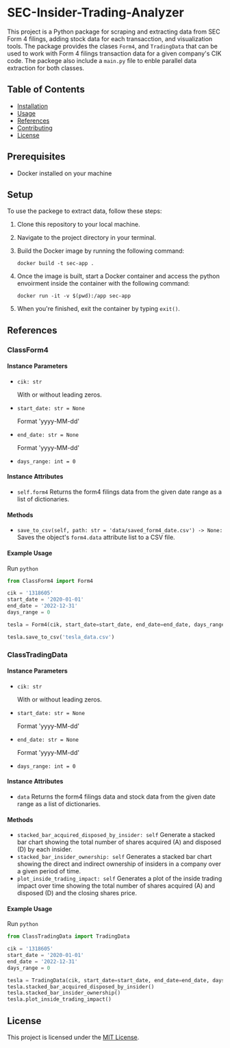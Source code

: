 # SEC-Insider-Trading-Analyzer

This project is a Python package for scraping and extracting data from SEC Form 4 filings, adding stock data for each transacction, and visualization tools. The package provides the clases `Form4`, and `TradingData` that can be used to work with Form 4 filings transaction data for a given company's CIK code. The packege also include a `main.py` file to enble parallel data extraction for both classes.


## Table of Contents

- [Installation](#installation)
- [Usage](#usage)
- [References](#references)
- [Contributing](#contributing)
- [License](#license)


## Prerequisites

- Docker installed on your machine

## Setup

To use the packege to extract data, follow these steps:

1. Clone this repository to your local machine.

2. Navigate to the project directory in your terminal.

3. Build the Docker image by running the following command:

    `docker build -t sec-app .`

4. Once the image is built, start a Docker container and access the python envoirment inside the container with the following command:

    `docker run -it -v $(pwd):/app sec-app`

5. When you're finished, exit the container by typing `exit()`.
 
## References

### ClassForm4

#### Instance Parameters
- `cik: str`

    With or without leading zeros.

- `start_date: str = None`

    Format 'yyyy-MM-dd'

- `end_date: str = None`

    Format 'yyyy-MM-dd'

- `days_range: int = 0`

#### Instance Attributes
- `self.form4`
    Returns the form4 filings data from the given date range as a list of dictionaries.

#### Methods
- `save_to_csv(self, path: str = 'data/saved_form4_date.csv') -> None:`
    Saves the object's `form4.data` attribute list to a CSV file.

#### Example Usage
Run `python`
```python
from ClassForm4 import Form4

cik = '1318605'
start_date = '2020-01-01'
end_date = '2022-12-31'
days_range = 0

tesla = Form4(cik, start_date=start_date, end_date=end_date, days_range =days_range)

tesla.save_to_csv('tesla_data.csv')
```


### ClassTradingData

#### Instance Parameters
- `cik: str`

    With or without leading zeros.

- `start_date: str = None`

    Format 'yyyy-MM-dd'

- `end_date: str = None`

    Format 'yyyy-MM-dd'

- `days_range: int = 0`

#### Instance Attributes
- `data`
    Returns the form4 filings data and stock data from the given date range as a list of dictionaries.

#### Methods
- `stacked_bar_acquired_disposed_by_insider: self`
    Generate a stacked bar chart showing the total number of shares acquired (A) and disposed (D) by each insider.
- `stacked_bar_insider_ownership: self`
    Generates a stacked bar chart showing the direct and indirect ownership of insiders in a company over a given period of time.
- `plot_inside_trading_impact: self`
    Generates a plot of the inside trading impact over time showing the total number of shares acquired (A) and disposed (D) and the closing shares price.


#### Example Usage
Run `python`
```python
from ClassTradingData import TradingData

cik = '1318605'
start_date = '2020-01-01'
end_date = '2022-12-31'
days_range = 0

tesla = TradingData(cik, start_date=start_date, end_date=end_date, days_range=days_range)
tesla.stacked_bar_acquired_disposed_by_insider()
tesla.stacked_bar_insider_ownership()
tesla.plot_inside_trading_impact()

```

## License
This project is licensed under the [MIT License](https://opensource.org/license/mit/).
